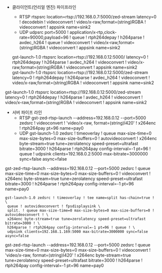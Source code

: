 - 클라이언트(언리얼 엔진) 파이프라인 
  - RTSP
    rtspsrc location=rtsp://192.168.0.7:5000/zed-stream latency=0 ! decodebin ! videoconvert ! video/x-raw,format=(string)RGBA ! videoconvert ! appsink name=sink2 
  - UDP
    udpsrc port=5000 ! application/x-rtp,clock-rate=90000,payload=96 ! queue ! rtph264depay ! h264parse ! avdec_h264 ! queue ! videoconvert ! video/x-raw,format=(string)RGBA ! videoconvert ! appsink name=sink2 

  gst-launch-1.0 rtspsrc location=rtsp://192.168.0.12:5000/ latency=0 ! rtph264depay ! h264parse ! avdec_h264 ! videoconvert ! video/x-raw,format=(string)RGBA ! videoconvert ! appsink name=sink2 \
gst-launch-1.0 rtspsrc location=rtsp://192.168.0.12:5000/zed-stream latency=0 ! rtph264depay ! h264parse ! avdec_h264 ! videoconvert ! video/x-raw,format=(string)RGBA ! videoconvert ! appsink name=sink2 

gst-launch-1.0 rtspsrc location=rtsp://192.168.0.12:5000/zed-stream latency=0 ! rtph264depay ! h264parse ! avdec_h264 ! videoconvert ! video/x-raw,format=(string)RGBA ! videoconvert ! appsink name=sink2 

- 서버 파이프 라인
  - RTSP
    gst-zed-rtsp-launch --address=192.168.0.12 --port=5000 zedsrc ! videoconvert ! 'video/x-raw, format=(string)I420' ! x264enc ! rtph264pay pt=96 name=pay0
  -  UDP
	gst-launch-1.0 zedsrc ! timeoverlay ! queue max-size-time=0 max-size-bytes=0 max-size-buffers=0 ! autovideoconvert ! x264enc byte-stream=true tune=zerolatency speed-preset=ultrafast bitrate=3000 ! h264parse ! rtph264pay config-interval=-1 pt=96 ! queue ! udpsink clients=192.168.0.2:5000 max-bitrate=3000000 sync=false async=false

gst-zed-rtsp-launch --address=192.168.0.12 --port=5000 zedsrc !  queue max-size-time=0 max-size-bytes=0 max-size-buffers=0 ! videoconvert ! x264enc byte-stream=true tune=zerolatency speed-preset=ultrafast bitrate=3000 ! h264parse ! rtph264pay config-interval=-1 pt=96 name=pay0


```
gst-launch-1.0 zedsrc ! timeoverlay ! tee name=split has-chain=true ! \
 queue ! autovideoconvert ! fpsdisplaysink \
 split. ! queue max-size-time=0 max-size-bytes=0 max-size-buffers=0 ! autovideoconvert ! \
 x264enc byte-stream=true tune=zerolatency speed-preset=ultrafast bitrate=3000 ! \
 h264parse ! rtph264pay config-interval=-1 pt=96 ! queue ! \
 udpsink clients=192.168.1.169:5000 max-bitrate=3000000 sync=false async=false
```


gst-zed-rtsp-launch --address=192.168.0.12 --port=5000 zedsrc ! queue max-size-time=0 max-size-bytes=0 max-size-buffers=0 ! videoconvert ! 'video/x-raw, format=(string)I420' ! x264enc byte-stream=true tune=zerolatency speed-preset=ultrafast bitrate=3000 ! h264parse ! rtph264pay config-interval=-1 pt=96 name=pay0
